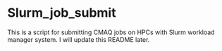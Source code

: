 # Slurm_job_submit
This is a script for submitting CMAQ jobs on HPCs with Slurm workload manager system.
I will update this README later.

